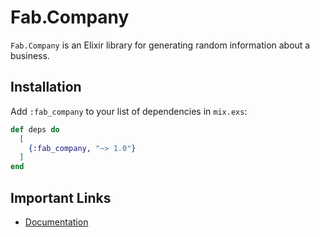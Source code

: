 # Fab.Company

`Fab.Company` is an Elixir library for generating random information about a business.

## Installation

Add `:fab_company` to your list of dependencies in `mix.exs`:

```elixir
def deps do
  [
    {:fab_company, "~> 1.0"}
  ]
end
```

## Important Links

- [Documentation](https://hexdocs.pm/fab_company/)
